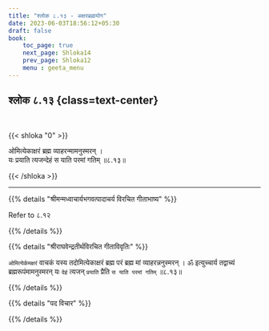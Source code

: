 ```yaml
---
title: "श्लोक ८.१३ - अक्षरब्रह्मयोग"
date: 2023-06-03T18:56:12+05:30
draft: false
book:
    toc_page: true
    next_page: Shloka14
    prev_page: Shloka12
    menu : geeta_menu
---
```




## श्लोक ८.१३ {class=text-center}

<br/>

{{< shloka  "0"  >}}

ओमित्येकाक्षरं ब्रह्म व्याहरन्मामनुस्मरन् ।  
यः प्रयाति त्यजन्देहं स याति परमां गतिम् ॥८.१३॥

{{< /shloka >}}

---


{{% details "श्रीमन्मध्वाचार्यभगवत्पादाचर्य विरचित  गीताभाष्य" %}}

Refer to ८.१२

{{% /details %}}



{{% details "श्रीराघवेन्द्रतीर्थविरचित गीताविवृतिः" %}}

`ओमित्येर्कमक्षरं` वाचकं यस्य तदोमित्येकाक्षरं 
ब्रह्म परं ब्रह्म मां
व्याहरन्ननुस्मरन्‌ । ॐ इत्युच्चार्य तद्वाच्यं 
ब्रह्मरूपंमामनुस्मरन् यः `देहं`
त्यजन् `प्रयाति` प्रैति `स याति परमां गतिम्‌` ॥८.१३॥

{{% /details %}}



{{% details "पद विचार" %}}


{{% /details %}}
